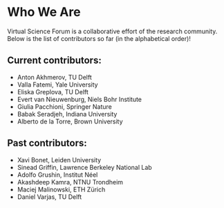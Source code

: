 # Who We Are

Virtual Science Forum is a collaborative effort of the research community. Below is the list of contributors so far (in the alphabetical order)!

## Current contributors: 

* Anton Akhmerov, TU Delft
* Valla Fatemi, Yale University
* Eliska Greplova, TU Delft
* Evert van Nieuwenburg, Niels Bohr Institute
* Giulia Pacchioni, Springer Nature
* Babak Seradjeh, Indiana University
* Alberto de la Torre, Brown University


## Past contributors:
* Xavi Bonet, Leiden University
* Sinead Griffin, Lawrence Berkeley National Lab
* Adolfo Grushin, Institut Néel
* Akashdeep Kamra, NTNU Trondheim
* Maciej Malinowski, ETH Zürich
* Daniel Varjas, TU Delft
